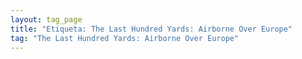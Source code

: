 ```yaml
---
layout: tag_page
title: "Etiqueta: The Last Hundred Yards: Airborne Over Europe"
tag: "The Last Hundred Yards: Airborne Over Europe"
---
```

